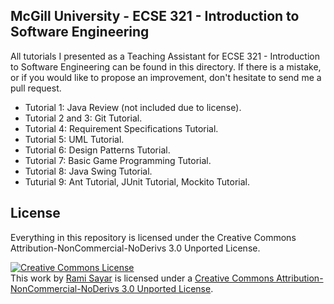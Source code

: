 ## McGill University - ECSE 321 - Introduction to Software Engineering

All tutorials I presented as a Teaching Assistant for ECSE 321 - Introduction to Software Engineering can be found in this directory. If there is a mistake, or if you would like to propose an improvement, don't hesitate to send me a pull request.

* Tutorial 1: Java Review (not included due to license).
* Tutorial 2 and 3: Git Tutorial.
* Tutorial 4: Requirement Specifications Tutorial.
* Tutorial 5: UML Tutorial.
* Tutorial 6: Design Patterns Tutorial.
* Tutorial 7: Basic Game Programming Tutorial.
* Tutorial 8: Java Swing Tutorial.
* Tuturial 9: Ant Tutorial, JUnit Tutorial, Mockito Tutorial.

## License

Everything in this repository is licensed under the Creative Commons Attribution-NonCommercial-NoDerivs 3.0 Unported License.

<a rel="license" href="http://creativecommons.org/licenses/by-nc-nd/3.0/deed.en_US"><img alt="Creative Commons License" style="border-width:0" src="http://i.creativecommons.org/l/by-nc-nd/3.0/88x31.png" /></a><br />This work by <a xmlns:cc="http://creativecommons.org/ns#" href="http://ramisayar.com" property="cc:attributionName" rel="cc:attributionURL">Rami Sayar</a> is licensed under a <a rel="license" href="http://creativecommons.org/licenses/by-nc-nd/3.0/deed.en_US">Creative Commons Attribution-NonCommercial-NoDerivs 3.0 Unported License</a>.
